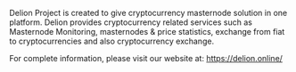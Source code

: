 Delion Project is created to give cryptocurrency masternode solution in one platform. Delion provides cryptocurrency related services such as Masternode Monitoring, masternodes & price statistics, exchange from fiat to cryptocurrencies and also cryptocurrency exchange.

For complete information, please visit our website at: https://delion.online/
